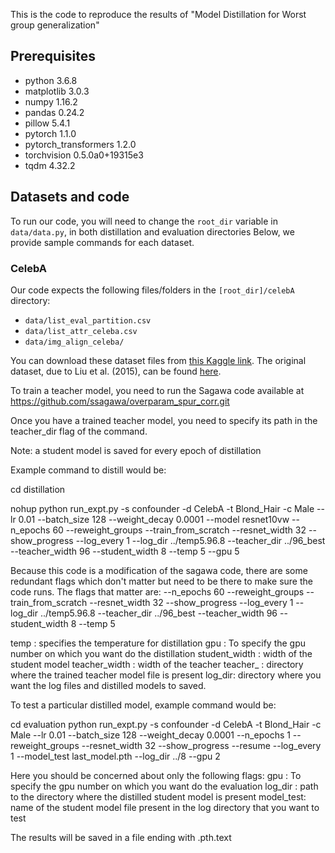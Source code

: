 This is the code to reproduce the results of "Model Distillation for Worst group generalization"


## Prerequisites
- python 3.6.8
- matplotlib 3.0.3
- numpy 1.16.2
- pandas 0.24.2
- pillow 5.4.1
- pytorch 1.1.0
- pytorch_transformers 1.2.0
- torchvision 0.5.0a0+19315e3
- tqdm 4.32.2

## Datasets and code 

To run our code, you will need to change the `root_dir` variable in `data/data.py`, in both distillation and evaluation directories
Below, we provide sample commands for each dataset.

### CelebA
Our code expects the following files/folders in the `[root_dir]/celebA` directory:

- `data/list_eval_partition.csv`
- `data/list_attr_celeba.csv`
- `data/img_align_celeba/`

You can download these dataset files from [this Kaggle link](https://www.kaggle.com/jessicali9530/celeba-dataset). The original dataset, due to Liu et al. (2015), can be found [here](http://mmlab.ie.cuhk.edu.hk/projects/CelebA.html).


To train a teacher model, you need to run the Sagawa code available at https://github.com/ssagawa/overparam_spur_corr.git

Once you have a trained teacher model, you need to specify its path in the teacher_dir flag of the command.

Note: a student model is saved for every epoch of distillation

Example command to distill would be:

cd distillation

nohup python run_expt.py -s confounder -d CelebA -t Blond_Hair -c Male --lr 0.01 --batch_size 128 --weight_decay 0.0001 --model resnet10vw --n_epochs 60 --reweight_groups --train_from_scratch --resnet_width 32 --show_progress --log_every 1 --log_dir ../temp5.96.8 --teacher_dir ../96_best --teacher_width 96 --student_width 8 --temp 5 --gpu 5

Because this code is a modification of the sagawa code, there are some redundant flags which don't matter but need to be there to make sure the code runs. The flags that matter are:
 --n_epochs 60 --reweight_groups --train_from_scratch --resnet_width 32 --show_progress --log_every 1 --log_dir ../temp5.96.8 --teacher_dir ../96_best --teacher_width 96 --student_width 8 --temp 5

temp : specifies the temperature for distillation
gpu : To specify the gpu number on which you want do the distillation
student_width : width of the student model
teacher_width : width of the teacher
teacher_ : directory where the trained teacher model file is present
log_dir: directory where you want the log files and distilled models to saved.



To test a particular distilled model, example command would be:

cd evaluation
python run_expt.py -s confounder -d CelebA -t Blond_Hair -c Male --lr 0.01 --batch_size 128 --weight_decay 0.0001 --n_epochs 1 --reweight_groups --resnet_width 32 --show_progress --resume --log_every 1 --model_test last_model.pth --log_dir ../8 --gpu 2

Here you should be concerned about only the following flags:
gpu : To specify the gpu number on which you want do the evaluation
log_dir : path to the directory where the distilled student model is present
model_test: name of the student model file present in the log directory that you want to test



The results will be saved in a file ending with .pth.text

